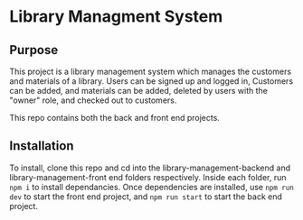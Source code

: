 # Library Managment System

## Purpose

This project is a library management system which manages the customers and materials of a library. Users can be signed up and logged in, Customers can be added, and materials can be added, deleted by users with the "owner" role, and checked out to customers.

This repo contains both the back and front end projects.

## Installation
To install, clone this repo and cd into the library-management-backend and library-management-front end folders respectively. Inside each folder, run `npm i` to install dependancies. Once dependencies are installed, use `npm run dev` to start the front end project, and `npm run start` to start the back end project.
